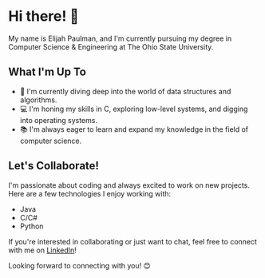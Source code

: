# Hi there! 👋

My name is Elijah Paulman, and I'm currently pursuing my degree in Computer Science & Engineering at The Ohio State University.

## What I'm Up To

- 🌱 I'm currently diving deep into the world of data structures and algorithms.
- 💻 I'm honing my skills in C, exploring low-level systems, and digging into operating systems.
- 📚 I'm always eager to learn and expand my knowledge in the field of computer science.

## Let's Collaborate!

I'm passionate about coding and always excited to work on new projects. Here are a few technologies I enjoy working with:

- Java
- C/C#
- Python

If you're interested in collaborating or just want to chat, feel free to connect with me on [LinkedIn](https://www.linkedin.com/in/elijahpaulman/)!

Looking forward to connecting with you! 😊
